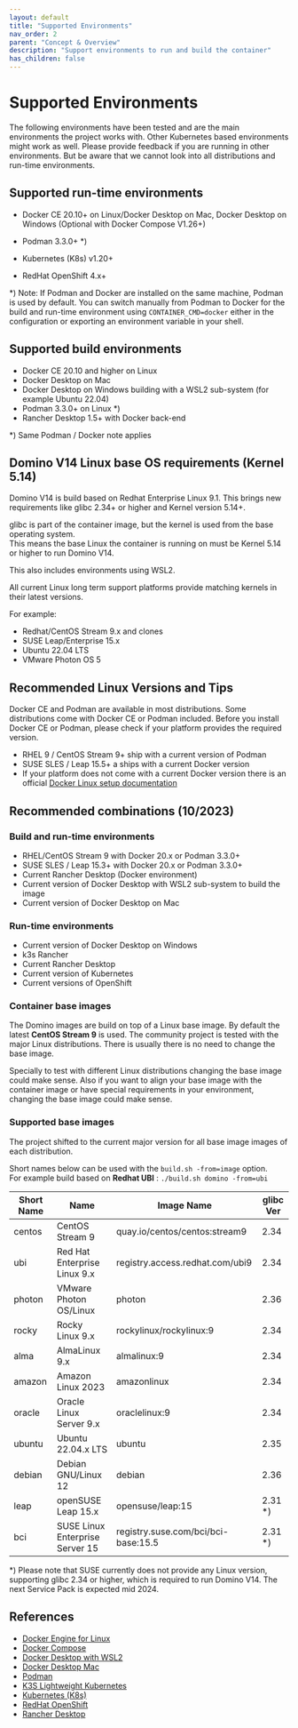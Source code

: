 ```yaml
---
layout: default
title: "Supported Environments"
nav_order: 2
parent: "Concept & Overview"
description: "Support environments to run and build the container"
has_children: false
---
```


# Supported Environments

The following environments have been tested and are the main environments the project works with.
Other Kubernetes based environments might work as well. Please provide feedback if you are running in other environments.
But be aware that we cannot look into all distributions and run-time environments.


## Supported run-time environments

- Docker CE 20.10+
  on Linux/Docker Desktop on Mac, Docker Desktop on Windows
  (Optional with Docker Compose V1.26+)

- Podman 3.3.0+ *)

- Kubernetes (K8s) v1.20+

- RedHat OpenShift 4.x+

*) Note: If Podman and Docker are installed on the same machine, Podman is used by default.
You can switch manually from Podman to Docker for the build and run-time environment using
`CONTAINER_CMD=docker` either in the configuration or exporting an environment variable in your shell.


## Supported build environments

- Docker CE 20.10 and higher on Linux
- Docker Desktop on Mac
- Docker Desktop on Windows building with a WSL2 sub-system (for example Ubuntu 22.04)
- Podman 3.3.0+ on Linux *)
- Rancher Desktop 1.5+ with Docker back-end

*) Same Podman / Docker note applies


## Domino V14 Linux base OS requirements (Kernel 5.14)

Domino V14 is build based on Redhat Enterprise Linux 9.1.
This brings new requirements like glibc 2.34+ or higher and Kernel version 5.14+.

glibc is part of the container image, but the kernel is used from the base operating system.  
This means the base Linux the container is running on must be Kernel 5.14 or higher to run Domino V14.

This also includes environments using WSL2.

All current Linux long term support platforms provide matching kernels in their latest versions.

For example: 

- Redhat/CentOS Stream 9.x and clones
- SUSE Leap/Enterprise 15.x
- Ubuntu 22.04 LTS
- VMware Photon OS 5


## Recommended Linux Versions and Tips

Docker CE and Podman are available in most distributions.
Some distributions come with Docker CE or Podman included.
Before you install Docker CE or Podman, please check if your platform provides the required version.

- RHEL 9 / CentOS Stream 9+ ship with a current version of Podman
- SUSE SLES / Leap 15.5+ a ships with a current Docker version
- If your platform does not come with a current Docker version there is an official [Docker Linux setup documentation](https://docs.docker.com/engine/install/)


## Recommended combinations (10/2023)

### Build and run-time environments

- RHEL/CentOS Stream 9 with Docker 20.x or Podman 3.3.0+
- SUSE SLES / Leap 15.3+ with Docker 20.x or Podman 3.3.0+
- Current Rancher Desktop (Docker environment)
- Current version of Docker Desktop with WSL2 sub-system to build the image
- Current version of Docker Desktop on Mac

### Run-time environments

- Current version of Docker Desktop on Windows
- k3s Rancher
- Current Rancher Desktop
- Current version of Kubernetes
- Current versions of OpenShift

### Container base images

The Domino images are build on top of a Linux base image. By default the latest **CentOS Stream 9** is used.
The community project is tested with the major Linux distributions. There is usually there is no need to change the base image.

Specially to test with different Linux distributions changing the base image could make sense.
Also if you want to align your base image with the container image or have special requirements in your environment, changing the base image could make sense.


### Supported base images

The project shifted to the current major version for all base image images of each distribution.

Short names below can be used with the `build.sh -from=image` option.  
For example build based on **Redhat UBI** : `./build.sh domino -from=ubi`


| Short Name    | Name                            | Image Name                          | glibc Ver |
| ------------- | ------------------------------- | ----------------------------------- | ----------|
| centos        | CentOS Stream 9                 | quay.io/centos/centos:stream9       | 2.34      |
| ubi           | Red Hat Enterprise Linux 9.x    | registry.access.redhat.com/ubi9     | 2.34      |
| photon        | VMware Photon OS/Linux          | photon                              | 2.36      |
| rocky         | Rocky Linux 9.x                 | rockylinux/rockylinux:9             | 2.34      |
| alma          | AlmaLinux 9.x                   | almalinux:9                         | 2.34      |
| amazon        | Amazon Linux 2023               | amazonlinux                         | 2.34      |
| oracle        | Oracle Linux Server 9.x         | oraclelinux:9                       | 2.34      |
| ubuntu        | Ubuntu 22.04.x LTS              | ubuntu                              | 2.35      |
| debian        | Debian GNU/Linux 12             | debian                              | 2.36      |
| leap          | openSUSE Leap 15.x              | opensuse/leap:15                    | 2.31 *)   |
| bci           | SUSE Linux Enterprise Server 15 | registry.suse.com/bci/bci-base:15.5 | 2.31 *)   |


*) Please note that SUSE currently does not provide any Linux version, supporting glibc 2.34 or higher, which is required to run Domino V14.
The next Service Pack is expected mid 2024.


## References

- [Docker Engine for Linux](https://docs.docker.com/engine/install/)
- [Docker Compose](https://docs.docker.com/compose/)
- [Docker Desktop with WSL2](https://docs.docker.com/docker-for-windows/wsl/)
- [Docker Desktop Mac](https://docs.docker.com/docker-for-mac/install/)
- [Podman](https://podman.io/)
- [K3S Lightweight Kubernetes](https://k3s.io/)
- [Kubernetes (K8s)](https://kubernetes.io/)
- [RedHat OpenShift](https://www.openshift.com/)
- [Rancher Desktop](https://rancherdesktop.io/)
